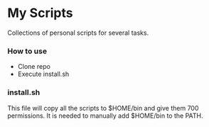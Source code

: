 # My Scripts
Collections of personal scripts for several tasks.

### How to use
- Clone repo
- Execute install.sh

### install.sh
This file will copy all the scripts to $HOME/bin and give them 700 permissions.
It is needed to manually add $HOME/bin to the PATH.
